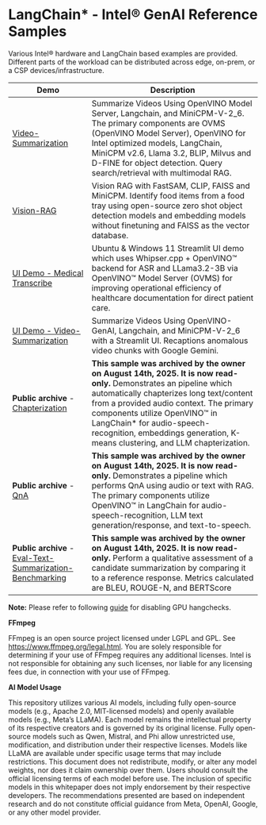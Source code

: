 # LangChain* - Intel® GenAI Reference Samples

Various Intel® hardware and LangChain based examples are provided. Different parts of the workload can be distributed across edge, on-prem, or a CSP devices/infrastructure.

| Demo  | Description |
| ------------- | ------------- |
| [Video-Summarization](video-summarization)  | Summarize Videos Using OpenVINO Model Server, Langchain, and MiniCPM-V-2_6. The primary components are OVMS (OpenVINO Model Server), OpenVINO for Intel optimized models, LangChain, MiniCPM v2.6, Llama 3.2, BLIP, Milvus and D-FINE for object detection. Query search/retrieval with multimodal RAG. |
| [Vision-RAG](vision-rag)  | Vision RAG with FastSAM, CLIP, FAISS and MiniCPM. Identify food items from a food tray using open-source zero shot object detection models and embedding models without finetuning and FAISS as the vector database. |
| [UI Demo - Medical Transcribe](ui-demos/medical-transcribe)  | Ubuntu & Windows 11 Streamlit UI demo which uses Whipser.cpp + OpenVINO™ backend for ASR and LLama3.2-3B via OpenVINO™ Model Server (OVMS) for improving operational efficiency of healthcare documentation for direct patient care. |
| [UI Demo - Video-Summarization](ui-demos/video-summarization)  | Summarize Videos Using OpenVINO-GenAI, Langchain, and MiniCPM-V-2_6 with a Streamlit UI. Recaptions anomalous video chunks with Google Gemini. |
| <b>Public archive</b> - [Chapterization](chapterization) | <b>This sample was archived by the owner on August 14th, 2025. It is now read-only.</b> Demonstrates an pipeline which automatically chapterizes long text/content from a provided audio context. The primary components utilize OpenVINO™ in LangChain* for audio-speech-recognition, embeddings generation, K-means clustering, and LLM chapterization.  |
| <b>Public archive</b> - [QnA](qna)  | <b>This sample was archived by the owner on August 14th, 2025. It is now read-only.</b> Demonstrates a pipeline which performs QnA using audio or text with RAG. The primary components utilize OpenVINO™ in LangChain for audio-speech-recognition, LLM text generation/response, and text-to-speech.   |
| <b> Public archive</b> - [Eval-Text-Summarization-Benchmarking](genai-eval-text-summarization-benchmarking)  | <b>This sample was archived by the owner on August 14th, 2025. It is now read-only.</b> Perform a qualitative assessment of a candidate summarization by comparing it to a reference response. Metrics calculated are BLEU, ROUGE-N, and BERTScore  |

<b>Note:</b> Please refer to following [guide](https://www.intel.com/content/www/us/en/docs/oneapi/installation-guide-linux/2023-0/gpu-disable-hangcheck.html) for disabling GPU hangchecks.

<b>FFmpeg</b>

FFmpeg is an open source project licensed under LGPL and GPL. See https://www.ffmpeg.org/legal.html. You are solely responsible for determining if your use of FFmpeg requires any additional licenses. Intel is not responsible for obtaining any such licenses, nor liable for any licensing fees due, in connection with your use of FFmpeg.

<b>AI Model Usage</b>

This repository utilizes various AI models, including fully open-source models (e.g., Apache 2.0, MIT-licensed models) and openly available models (e.g., Meta’s LLaMA). Each model remains the intellectual property of its respective creators and is governed by its original license. Fully open-source models such as Qwen, Mistral, and Phi allow unrestricted use, modification, and distribution under their respective licenses. Models like LLaMA are available under specific usage terms that may include restrictions. This document does not redistribute, modify, or alter any model weights, nor does it claim ownership over them. Users should consult the official licensing terms of each model before use. The inclusion of specific models in this whitepaper does not imply endorsement by their respective developers. The recommendations presented are based on independent research and do not constitute official guidance from Meta, OpenAI, Google, or any other model provider. 






